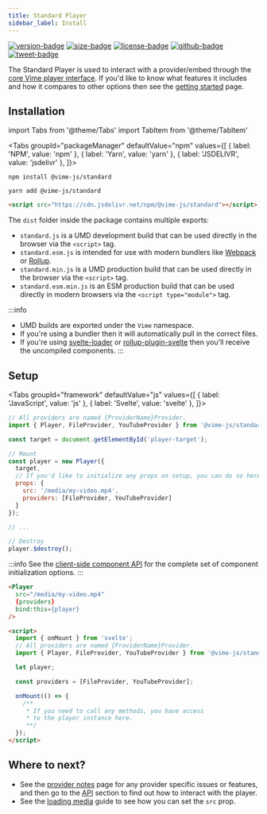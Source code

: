 ```yaml
---
title: Standard Player
sidebar_label: Install
---
```


[![version-badge]][package]
[![size-badge]][size]
[![license-badge]][license]
[![github-badge]][github]
[![tweet-badge]][tweet]

The Standard Player is used to interact with a provider/embed through the [core Vime player interface](./api/player.md).
If you'd like to know what features it includes and how it compares to other options then see 
the [getting started](../welcome/getting-started.md) page.

[package]: https://www.npmjs.com/package/@vime-js/standard
[version-badge]: https://img.shields.io/npm/v/@vime-js/standard?style=flat-square
[size]: https://bundlephobia.com/result?p=@vime-js/standard
[size-badge]: https://img.shields.io/bundlephobia/minzip/@vime-js/standard?label=min%2Bgzip&style=flat-square
[license]: https://github.com/vime-js/vime/blob/master/LICENSE
[license-badge]: https://img.shields.io/github/license/vime-js/vime?color=blue&style=flat-square
[tweet]: https://twitter.com/intent/tweet?text=Check%20out%20Vime%20%28https%3A%2F%2Fgithub.com%2Fvime-js%2Fvime%29%2C%20it%20makes%20embedding%20and%20using%20media%20players%20for%20the%20web%20simple.%20It%20supports%20Html5%2C%20YouTube%2C%20Dailymotion%2C%20Vimeo%20and%20more%20to%20come%21
[tweet-badge]: https://img.shields.io/twitter/url?style=social&url=https%3A%2F%2Fgithub.com%2Fvime-js%2Fvime
[github]: https://github.com/vime-js/vime
[github-badge]: https://img.shields.io/github/stars/vime-js/vime?style=social

## Installation

import Tabs from '@theme/Tabs'
import TabItem from '@theme/TabItem'

<Tabs
  groupId="packageManager"
  defaultValue="npm"
  values={[
  { label: 'NPM', value: 'npm' },
  { label: 'Yarn', value: 'yarn' },
  { label: 'JSDELIVR', value: 'jsdelivr' },
]}>

<TabItem value="npm">

```
npm install @vime-js/standard
```

</TabItem>

<TabItem value="yarn">

```
yarn add @vime-js/standard
```

</TabItem>

<TabItem value="jsdelivr">

```html
<script src="https://cdn.jsdelivr.net/npm/@vime-js/standard"></script>
```

</TabItem>

</Tabs>

The `dist` folder inside the package contains multiple exports:

- `standard.js` is a UMD development build that can be used directly in the browser via the `<script>` tag.
- `standard.esm.js` is intended for use with modern bundlers like [Webpack][webpack] or [Rollup][rollup].
- `standard.min.js` is a UMD production build that can be used directly in the browser via the `<script>` tag.
- `standard.esm.min.js` is an ESM production build that can be used directly in modern browsers via the `<script type="module">` tag.

:::info
* UMD builds are exported under the `Vime` namespace.
* If you're using a bundler then it will automatically pull in the correct files.
* If you're using [svelte-loader][svelte-loader] or [rollup-plugin-svelte][svelte-rollup] then you'll receive the uncompiled components.
:::

[webpack]: https://webpack.js.org
[rollup]: http://rollupjs.org/guide/en
[svelte-loader]: https://github.com/sveltejs/svelte-loader
[svelte-rollup]: https://github.com/sveltejs/rollup-plugin-svelte

## Setup

<Tabs
  groupId="framework"
  defaultValue="js"
  values={[
  { label: 'JavaScript', value: 'js' },
  { label: 'Svelte', value: 'svelte' },
]}>

<TabItem value="js">

```js
// All providers are named {ProviderName}Provider.
import { Player, FileProvider, YouTubeProvider } from '@vime-js/standard';

const target = document.getElementById('player-target');

// Mount
const player = new Player({
  target,
  // If you'd like to initialize any props on setup, you can do so here.
  props: {
    src: '/media/my-video.mp4',
    providers: [FileProvider, YouTubeProvider]
  }
});

// ...

// Destroy
player.$destroy();
```

:::info
See the [client-side component API][svelte-client-api] for the complete set of component initialization options.
:::

[svelte-client-api]: https://svelte.dev/docs#Client-side_component_API

</TabItem>

<TabItem value="svelte">

```html
<Player
  src="/media/my-video.mp4"
  {providers}
  bind:this={player} 
/>

<script>
  import { onMount } from 'svelte';
  // All providers are named {ProviderName}Provider.
  import { Player, FileProvider, YouTubeProvider } from '@vime-js/standard';

  let player;

  const providers = [FileProvider, YouTubeProvider];

  onMount(() => {
    /**
     * If you need to call any methods, you have access 
     * to the player instance here.
     **/
  });
</script>
```

</TabItem>

</Tabs>

## Where to next?

- See the [provider notes](./notes.md) page for any provider specific issues or features, and then go to 
the [API](./api/player.md) section to find out how to interact with the player.
- See the [loading media](../guides/loading-media.md) guide to see how you can set the `src` prop.